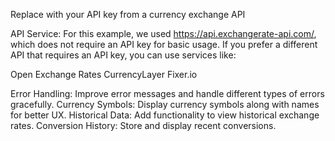 Replace with your API key from a currency exchange API

API Service: For this example, we used https://api.exchangerate-api.com/, which does not require an API key for basic usage. If you prefer a different API that requires an API key, you can use services like:

Open Exchange Rates
CurrencyLayer
Fixer.io

Error Handling: Improve error messages and handle different types of errors gracefully.
Currency Symbols: Display currency symbols along with names for better UX.
Historical Data: Add functionality to view historical exchange rates.
Conversion History: Store and display recent conversions.
